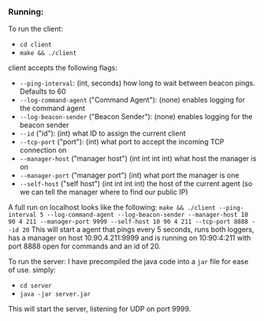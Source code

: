 ### Running:
To run the client:
- `cd client`
- `make && ./client`

client accepts the following flags:
- `--ping-interval`: (int, seconds) how long to wait between beacon pings. Defaults to 60
- `--log-command-agent` ("Command Agent"): (none) enables logging for the command agent
- `--log-beacon-sender` ("Beacon Sender"): (none) enables logging for the beacon sender
- `--id` ("id"): (int) what ID to assign the current client
- `--tcp-port` ("port"): (int) what port to accept the incoming TCP connection on
- `--manager-host` ("manager host") (int int int int) what host the manager is on
- `--manager-port` ("manager port") (int) what port the manager is one
- `--self-host` ("self host") (int int int int) the host of the current agent (so we can tell the manager where to find our public IP)

A full run on localhost looks like the following:
`make && ./client --ping-interval 5 --log-command-agent --log-beacon-sender --manager-host 10 90 4 211 --manager-port 9999 --self-host 10 90 4 211 --tcp-port 8888 --id 20`
This will start a agent that pings every 5 seconds, runs both loggers, has a manager on host 10.90.4.211:9999 and is running on 10:90:4:211 with port 8888 open for commands and an id of 20.


To run the server: I have precompiled the java code into a `jar` file for ease of use. simply:
- `cd server`
- `java -jar server.jar`

This will start the server, listening for UDP on port 9999.
